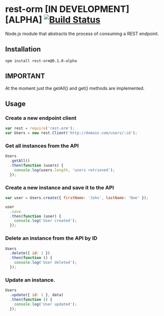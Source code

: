 # rest-orm [IN DEVELOPMENT] [ALPHA] [![Build Status](https://travis-ci.org/ngonzalvez/rest-orm.svg?branch=master)](https://travis-ci.org/ngonzalvez/rest-orm)

Node.js module that abstracts the process of consuming a REST endpoint.


## Installation

    npm install rest-orm@0.1.0-alpha


## IMPORTANT

At the moment just the getAll() and get() methods are implemented.


## Usage

### Create a new endpoint client

~~~js
var rest = require('rest-orm');
var Users = new rest.Client('http://domain.com/users/:id');
~~~


### Get all instances from the API

~~~js
Users
  .getAll()
  .then(function (users) {
    console.log(users.length, 'users retrieved');
  });
~~~


### Create a new instance and save it to the API

~~~js
var user = Users.create({ firstName: 'John', lastName: 'Doe' });

user
  .save
  .then(function (user) {
    console.log('User created');
  });
~~~


### Delete an instance from the API by ID

~~~js
Users
  .delete({ id: 1 })
  .then(function () {
    console.log('User deleted');
  });
~~~


### Update an instance.

~~~js
Users
  .update({ id: 1 }, data)
  .then(function () {
    console.log('User updated');
  });
~~~
